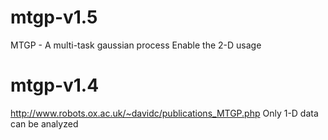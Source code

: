 # mtgp-v1.5
MTGP - A multi-task gaussian process
Enable the 2-D usage

# mtgp-v1.4
http://www.robots.ox.ac.uk/~davidc/publications_MTGP.php
Only 1-D data can be analyzed
